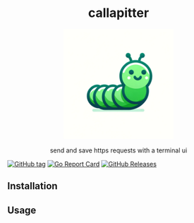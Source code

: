 <h1 align="center">callapitter</h1>

<p align="center">
    <img src="./img/callapitter.png" alt="callapitter" width="250"/>
    <p align="center">send and save https requests with a terminal ui</p>
</p>

[![GitHub tag](https://img.shields.io/github/tag/nealwp/callapitter.svg)](https://github.com/nealwp/callapitter/releases/latest) [![Go Report Card](https://goreportcard.com/badge/github.com/nealwp/callapitter)](https://goreportcard.com/report/github.com/nealwap/callapitter) [![GitHub Releases](https://img.shields.io/github/downloads/nealwp/callapitter/total)](https://github.com/nealwp/callapitter/releases)

## Installation

## Usage


